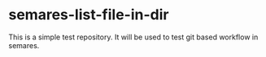 # semares-list-file-in-dir
This is a simple test repository. It will be used to test git based workflow in semares.
